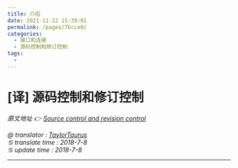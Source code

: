 ```yaml
---
title: 介绍
date: 2021-11-22 15:39:01
permalink: /pages/7bcce0/
categories:
  - 接口和连接
  - 源码控制和修订控制
tags:
  - 
---
```

# [译] 源码控制和修订控制

*原文地址 👉 [Source control and revision control][0]*

*@ translator : [TaylorTaurus](https://github.com/taylortaurus)*    
*♋ translate time : 2018-7-8*    
*♋ update time : 2018-7-8*  

---

[0]: https://www.ranorex.com/help/latest/interfaces-connectivity/source-control-revision-control/introduction/

